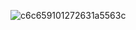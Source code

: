 ![c6c659101272631a5563c](https://github.com/SlRobotTeam/Queen-Bee-SLRT/assets/121673113/c75d2f62-3c47-4845-870f-9f0cf70ba64e)



